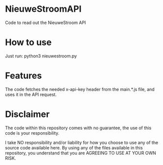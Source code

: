# NieuweStroomAPI
Code to read out the NieuweStroom API 

# How to use

Just run: python3 nieuwestroom.py

# Features

The code fetches the needed x-api-key header from the main.*.js file, and uses it in the API request.


# Disclaimer

The code within this repository comes with no guarantee, the use of this code is your responsibility.

I take NO responsibility and/or liability for how you choose to use any of the source code available here. By using any of the files available in this repository, you understand that you are AGREEING TO USE AT YOUR OWN RISK.
